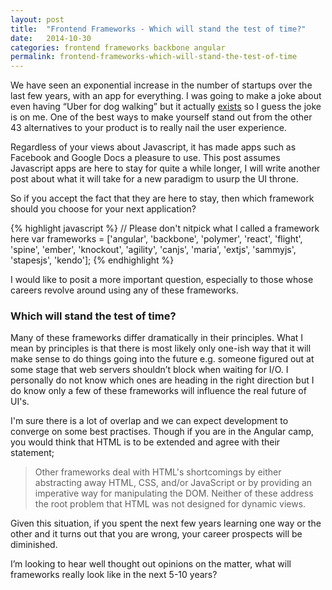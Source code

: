 ```yaml
---
layout: post
title:  "Frontend Frameworks - Which will stand the test of time?"
date:   2014-10-30
categories: frontend frameworks backbone angular
permalink: frontend-frameworks-which-will-stand-the-test-of-time
---
```


We have seen an exponential increase in the number of startups over the last few years, with an app for everything. I was going to make a joke about even having “Uber for dog walking” but it actually [exists](http://techcrunch.com/2013/04/26/swifto-raises-2-5m-from-benchmark-to-be-the-uber-for-dog-walkin/) so I guess the joke is on me. One of the best ways to make yourself stand out from the other 43 alternatives to your product is to really nail the user experience.

Regardless of your views about Javascript, it has made apps such as Facebook and Google Docs a pleasure to use. This post assumes Javascript apps are here to stay for quite a while longer, I will write another post about what it will take for a new paradigm to usurp the UI throne.

So if you accept the fact that they are here to stay, then which framework should you choose for your next application? 

{% highlight javascript %}
// Please don't nitpick what I called a framework here
var frameworks = ['angular', 'backbone', 'polymer', 'react', 'flight', 'spine', 'ember', 'knockout', 'agility', 'canjs', 'maria', 'extjs', 'sammyjs', 'stapesjs', 'kendo'];
{% endhighlight %}

I would like to posit a more important question, especially to those whose careers revolve around using any of these frameworks. 

### Which will stand the test of time?


Many of these frameworks differ dramatically in their principles. What I mean by principles is that there is most likely only one-ish way that it will make sense to do things going into the future e.g. someone figured out at some stage that web servers shouldn’t block when waiting for I/O.  I personally do not know which ones are heading in the right direction but I do know only a few of these frameworks will influence the real future of UI's.

I'm sure there is a lot of overlap and we can expect development to converge on some best practises. Though if you are in the Angular camp, you would think that HTML is to be extended and agree with their statement;

> Other frameworks deal with HTML's shortcomings by either abstracting away HTML, CSS, and/or JavaScript or by providing an imperative way for manipulating the DOM. Neither of these address the root problem that HTML was not designed for dynamic views.

Given this situation, if you spent the next few years learning one way or the other and it turns out that you are wrong, your career prospects will be diminished.

I’m looking to hear well thought out opinions on the matter, what will frameworks really look like in the next 5-10 years?
